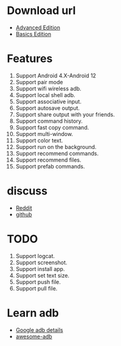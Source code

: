 # Download url
- [Advanced Edition](https://play.google.com/store/apps/details?id=com.github.superadb)
- [Basics Edition](https://play.google.com/store/apps/details?id=com.github.standardadb)

# Features
1. Support Android 4.X-Android 12
2. Support pair mode
3. Support wifi wireless adb.
4. Support local shell adb.
5. Support associative input.
6. Support autosave output.
7. Support share output with your friends.
8. Support command history. 
9. Support fast copy command. 
10. Support multi-window. 
11. Support color text.
12. Support run on the background.
13. Support recommend commands.
14. Support recommend files.
15. Support prefab commands. 

# discuss
- [Reddit](https://www.reddit.com/r/AndroidAdbClient/)
- [github](https://github.com/jarhot1992/Remote-ADB)


# TODO
1. Support logcat.
2. Support screenshot.
3. Support install app.
4. Support set text size.
5. Support push file.
6. Support pull file.

# Learn adb
- [Google adb details](https://developer.android.com/studio/command-line/adb)
- [awesome-adb](https://github.com/mzlogin/awesome-adb/blob/master/README.en.md)
